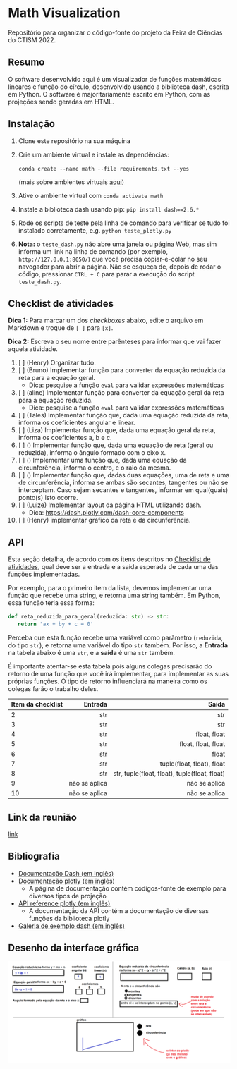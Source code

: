 # Math Visualization

Repositório para organizar o código-fonte do projeto da Feira de Ciências do CTISM 2022.

## Resumo

O software desenvolvido aqui é um visualizador de funções matemáticas lineares e função do círculo, desenvolvido usando 
a biblioteca dash, escrita em Python. O software é majoritariamente escrito em Python, com as projeções sendo geradas 
em HTML.

## Instalação

1. Clone este repositório na sua máquina
2. Crie um ambiente virtual e instale as dependências:

   `conda create --name math --file requirements.txt --yes`

   (mais sobre ambientes virtuais [aqui](
   https://github.com/CTISM-Prof-Henry/pythonEssentials/blob/main/chapters/venvs.md#criando-pela-linha-de-comando))

3. Ative o ambiente virtual com `conda activate math`
4. Instale a biblioteca dash usando pip: `pip install dash==2.6.*`
5. Rode os scripts de teste pela linha de comando para verificar se tudo foi instalado corretamente, e.g. 
   `python teste_plotly.py`
6. **Nota:** o `teste_dash.py` não abre uma janela ou página Web, mas sim
   informa um link na linha de comando (por exemplo, `http://127.0.0.1:8050/`) que você precisa copiar-e-colar no 
   seu navegador para abrir a página. Não se esqueça de, depois de rodar o código, pressionar `CTRL + C` para parar
   a execução do script `teste_dash.py`.

## Checklist de atividades

**Dica 1:** Para marcar um dos _checkboxes_ abaixo, edite o arquivo em Markdown
e troque de `[ ]` para `[x]`.

**Dica 2:** Escreva o seu nome entre parênteses para informar que vai fazer
aquela atividade.

1. [ ] (Henry) Organizar tudo.
2. [ ] (Bruno) Implementar função para converter da equação reduzida da reta para a equação geral.
      * Dica: pesquise a função `eval` para validar expressões matemáticas
3. [ ] (aline) Implementar função para converter da equação geral da reta para a equação reduzida.
      * Dica: pesquise a função `eval` para validar expressões matemáticas
4. [ ] (Tales) Implementar função que, dada uma equação reduzida da reta, informa os coeficientes angular e linear.
5. [ ] (Liza) Implementar função que, dada uma equação geral da reta, informa os coeficientes a, b e c.
6. [ ] () Implementar função que, dada uma equação de reta (geral ou reduzida), informa o ângulo formado com o eixo x.
7. [ ] () Implementar uma função que, dada uma equação da circunferência, informa o centro, e o raio da mesma.
8. [ ] () Implementar função que, dadas duas equações, uma de reta e uma de circunferência, informa se ambas são
       secantes, tangentes ou não se interceptam. Caso sejam secantes e tangentes, informar em qual(quais) ponto(s)
       isto ocorre.
9. [ ] (Luize) Implementar layout da página HTML utilizando dash.
      * Dica: https://dash.plotly.com/dash-core-components
10. [ ] (Henry) implementar gráfico da reta e da circunferência.

## API

Esta seção detalha, de acordo com os itens descritos no [Checklist de atividades](#checklist-de-atividades), qual 
deve ser a entrada e a saída esperada de cada uma das funções implementadas.

Por exemplo, para o primeiro item da lista, devemos implementar uma função que recebe uma string, e retorna uma string
também. Em Python, essa função teria essa forma:

```python
def reta_reduzida_para_geral(reduzida: str) -> str:
   return 'ax + by + c = 0'
```

Perceba que esta função recebe uma variável como parâmetro (`reduzida`, do tipo `str`), e retorna uma variável do tipo
`str` também. Por isso, a **Entrada** na tabela abaixo é uma `str`, e a **saída** é uma `str` também.

É importante atentar-se esta tabela pois alguns colegas precisarão do retorno de uma função que você irá implementar,
para implementar as suas próprias funções. O tipo de retorno influenciará na maneira como os colegas farão o trabalho
deles.

| Item da checklist |       Entrada |                                         Saída |
|:------------------|--------------:|----------------------------------------------:|
| 2                 |           str |                                           str |
| 3                 |           str |                                           str |
| 4                 |           str |                                  float, float |
| 5                 |           str |                           float, float, float |
| 6                 |           str |                                         float |
| 7                 |           str |                    tuple(float, float), float |
| 8                 |           str | str, tuple(float, float), tuple(float, float) |
| 9                 | não se aplica |                                 não se aplica |
| 10                | não se aplica |                                 não se aplica |


## Link da reunião 

[link](https://drive.google.com/file/d/1jte5aDalkYnU4661NR-E6pZAd0d8ITp8/view?usp=sharing)

## Bibliografia

* [Documentação Dash (em inglês)](https://dash.plotly.com/)
* [Documentação plotly (em inglês)](https://plotly.com/python/)
   * A página de documentação contém códigos-fonte de exemplo para diversos tipos de projeção
* [API reference plotly (em inglês)](https://plotly.com/python-api-reference/)
   * A documentação da API contém a documentação de diversas funções da biblioteca plotly
* [Galeria de exemplo dash (em inglês)](https://dash-example-index.herokuapp.com/)

## Desenho da interface gráfica

![](imagens/croqui.png)
